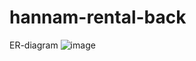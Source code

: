 # hannam-rental-back

ER-diagram
![image](https://github.com/user-attachments/assets/4bd311fe-4c43-4772-9178-3190d3db5f7d)
